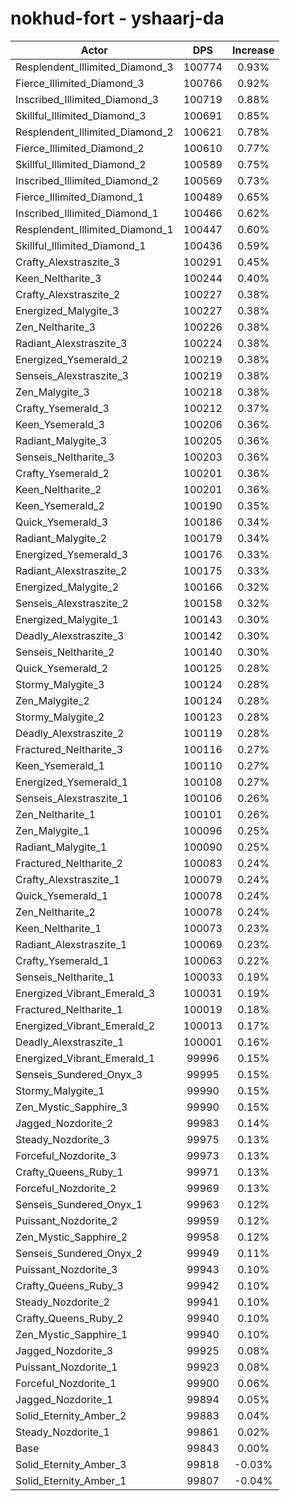 # nokhud-fort - yshaarj-da
| Actor | DPS | Increase |
|---|:---:|:---:|
|Resplendent_Illimited_Diamond_3|100774|0.93%|
|Fierce_Illimited_Diamond_3|100766|0.92%|
|Inscribed_Illimited_Diamond_3|100719|0.88%|
|Skillful_Illimited_Diamond_3|100691|0.85%|
|Resplendent_Illimited_Diamond_2|100621|0.78%|
|Fierce_Illimited_Diamond_2|100610|0.77%|
|Skillful_Illimited_Diamond_2|100589|0.75%|
|Inscribed_Illimited_Diamond_2|100569|0.73%|
|Fierce_Illimited_Diamond_1|100489|0.65%|
|Inscribed_Illimited_Diamond_1|100466|0.62%|
|Resplendent_Illimited_Diamond_1|100447|0.60%|
|Skillful_Illimited_Diamond_1|100436|0.59%|
|Crafty_Alexstraszite_3|100291|0.45%|
|Keen_Neltharite_3|100244|0.40%|
|Crafty_Alexstraszite_2|100227|0.38%|
|Energized_Malygite_3|100227|0.38%|
|Zen_Neltharite_3|100226|0.38%|
|Radiant_Alexstraszite_3|100224|0.38%|
|Energized_Ysemerald_2|100219|0.38%|
|Senseis_Alexstraszite_3|100219|0.38%|
|Zen_Malygite_3|100218|0.38%|
|Crafty_Ysemerald_3|100212|0.37%|
|Keen_Ysemerald_3|100206|0.36%|
|Radiant_Malygite_3|100205|0.36%|
|Senseis_Neltharite_3|100203|0.36%|
|Crafty_Ysemerald_2|100201|0.36%|
|Keen_Neltharite_2|100201|0.36%|
|Keen_Ysemerald_2|100190|0.35%|
|Quick_Ysemerald_3|100186|0.34%|
|Radiant_Malygite_2|100179|0.34%|
|Energized_Ysemerald_3|100176|0.33%|
|Radiant_Alexstraszite_2|100175|0.33%|
|Energized_Malygite_2|100166|0.32%|
|Senseis_Alexstraszite_2|100158|0.32%|
|Energized_Malygite_1|100143|0.30%|
|Deadly_Alexstraszite_3|100142|0.30%|
|Senseis_Neltharite_2|100140|0.30%|
|Quick_Ysemerald_2|100125|0.28%|
|Stormy_Malygite_3|100124|0.28%|
|Zen_Malygite_2|100124|0.28%|
|Stormy_Malygite_2|100123|0.28%|
|Deadly_Alexstraszite_2|100119|0.28%|
|Fractured_Neltharite_3|100116|0.27%|
|Keen_Ysemerald_1|100110|0.27%|
|Energized_Ysemerald_1|100108|0.27%|
|Senseis_Alexstraszite_1|100106|0.26%|
|Zen_Neltharite_1|100101|0.26%|
|Zen_Malygite_1|100096|0.25%|
|Radiant_Malygite_1|100090|0.25%|
|Fractured_Neltharite_2|100083|0.24%|
|Crafty_Alexstraszite_1|100079|0.24%|
|Quick_Ysemerald_1|100078|0.24%|
|Zen_Neltharite_2|100078|0.24%|
|Keen_Neltharite_1|100073|0.23%|
|Radiant_Alexstraszite_1|100069|0.23%|
|Crafty_Ysemerald_1|100063|0.22%|
|Senseis_Neltharite_1|100033|0.19%|
|Energized_Vibrant_Emerald_3|100031|0.19%|
|Fractured_Neltharite_1|100019|0.18%|
|Energized_Vibrant_Emerald_2|100013|0.17%|
|Deadly_Alexstraszite_1|100001|0.16%|
|Energized_Vibrant_Emerald_1|99996|0.15%|
|Senseis_Sundered_Onyx_3|99995|0.15%|
|Stormy_Malygite_1|99990|0.15%|
|Zen_Mystic_Sapphire_3|99990|0.15%|
|Jagged_Nozdorite_2|99983|0.14%|
|Steady_Nozdorite_3|99975|0.13%|
|Forceful_Nozdorite_3|99973|0.13%|
|Crafty_Queens_Ruby_1|99971|0.13%|
|Forceful_Nozdorite_2|99969|0.13%|
|Senseis_Sundered_Onyx_1|99963|0.12%|
|Puissant_Nozdorite_2|99959|0.12%|
|Zen_Mystic_Sapphire_2|99958|0.12%|
|Senseis_Sundered_Onyx_2|99949|0.11%|
|Puissant_Nozdorite_3|99943|0.10%|
|Crafty_Queens_Ruby_3|99942|0.10%|
|Steady_Nozdorite_2|99941|0.10%|
|Crafty_Queens_Ruby_2|99940|0.10%|
|Zen_Mystic_Sapphire_1|99940|0.10%|
|Jagged_Nozdorite_3|99925|0.08%|
|Puissant_Nozdorite_1|99923|0.08%|
|Forceful_Nozdorite_1|99900|0.06%|
|Jagged_Nozdorite_1|99894|0.05%|
|Solid_Eternity_Amber_2|99883|0.04%|
|Steady_Nozdorite_1|99861|0.02%|
|Base|99843|0.00%|
|Solid_Eternity_Amber_3|99818|-0.03%|
|Solid_Eternity_Amber_1|99807|-0.04%|
